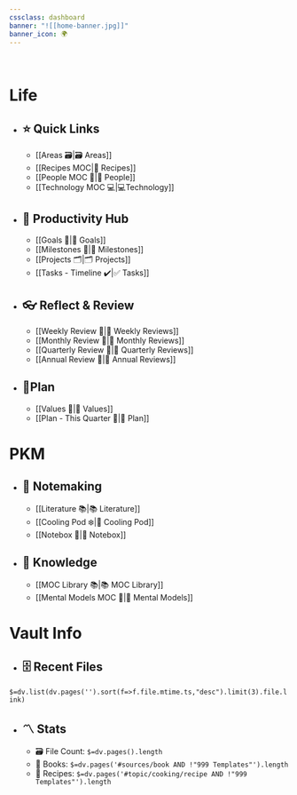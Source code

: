 ```yaml
---
cssclass: dashboard
banner: "![[home-banner.jpg]]"
banner_icon: 🌍
---
```

<br>

# Life
- ## ⭐ Quick Links
	- [[Areas 🗃️|🗃️ Areas]] 
	- [[Recipes MOC|🍳 Recipes]]
	- [[People MOC 👤|👤 People]]
	- [[Technology MOC 💻|💻Technology]]
- ## 🔨 Productivity Hub
	- [[Goals 🎯|🎯 Goals]] 
	- [[Milestones 🏁|🏁 Milestones]]
	- [[Projects 🗂️|🗂️ Projects]]
	- [[Tasks - Timeline ✔️|✅ Tasks]]  
- ## 👓 Reflect & Review
	- [[Weekly Review 📑|📑 Weekly Reviews]] 
	- [[Monthly Review 📆|📆 Monthly Reviews]] 
	- [[Quarterly Review 📅|📅 Quarterly Reviews]] 
	- [[Annual Review 📅|📅 Annual Reviews]] 
- ## 🔭Plan
	- [[Values 💎|💎 Values]] 
	- [[Plan - This Quarter 🔭|🔭 Plan]]

 # PKM
- ## 📝 Notemaking
	- [[Literature 📚|📚 Literature]] 
	- [[Cooling Pod ❄️|🥶 Cooling Pod]] 
	- [[Notebox 📝|📝 Notebox]]
 - ## 🧠 Knowledge
	- [[MOC Library 📚|📚 MOC Library]]
	- [[Mental Models MOC 🧠|🧠 Mental Models]]

# Vault Info
- ## 🗄️ Recent Files
 `$=dv.list(dv.pages('').sort(f=>f.file.mtime.ts,"desc").limit(3).file.link)`
- ## 〽️ Stats
	-  🗃️ File Count: `$=dv.pages().length`
	-  📗 Books: `$=dv.pages('#sources/book AND !"999 Templates"').length`
	-  🍳 Recipes: `$=dv.pages('#topic/cooking/recipe AND !"999 Templates"').length`